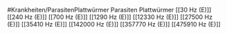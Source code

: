 #Krankheiten/ParasitenPlattwürmer
Parasiten Plattwürmer
[[30 Hz (E)]]
[[240 Hz (E)]]
[[700 Hz (E)]]
[[1290 Hz (E)]]
[[12330 Hz (E)]]
[[27500 Hz (E)]]
[[35410 Hz (E)]]
[[142000 Hz (E)]]
[[357770 Hz (E)]]
[[475910 Hz (E)]]